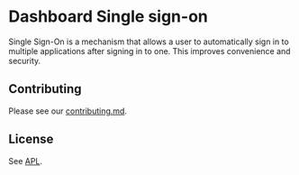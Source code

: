# Dashboard Single sign-on

Single Sign-On is a mechanism that allows a user to automatically sign in to multiple applications after signing in to one. This improves convenience and security.

## Contributing

Please see our [contributing.md](../../CONTRIBUTING.md).

## License

See [APL](../../APL.txt).
